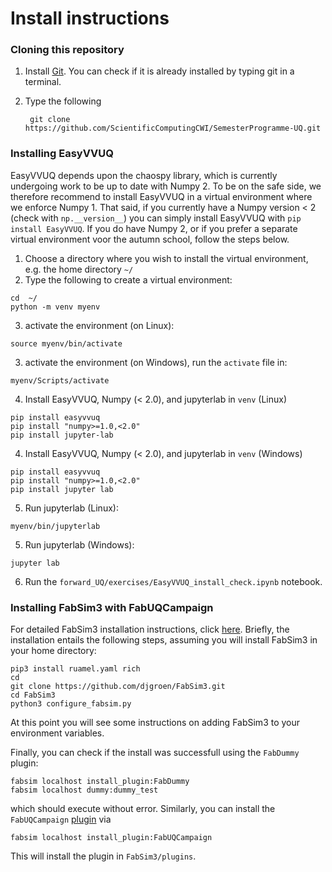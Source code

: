 # Install instructions

### Cloning this repository

1) Install [Git](https://git-scm.com/downloads). You can check if it is already installed by typing git in a terminal.
2) Type the following

   ```
    git clone https://github.com/ScientificComputingCWI/SemesterProgramme-UQ.git
   ```

### Installing EasyVVUQ

EasyVVUQ depends upon the chaospy library, which is currently undergoing work to be up to date with Numpy 2. To be on the safe side, we therefore recommend to install EasyVVUQ in a virtual environment where we enforce Numpy 1. That said, if you currently have a Numpy version < 2 (check with `np.__version__`) you can simply install EasyVVUQ with `pip install EasyVVUQ`. If you do have Numpy 2, or if you prefer a separate virtual environment voor the autumn school, follow the steps below.

1) Choose a directory where you wish to install the virtual environment, e.g. the home directory `~/`
2) Type the following to create a virtual environment:

```
cd  ~/
python -m venv myenv
```

3) activate the environment (on Linux):

```
source myenv/bin/activate
```

3) activate the environment (on Windows), run the `activate` file in:

```
myenv/Scripts/activate
```

4) Install EasyVVUQ, Numpy (< 2.0), and jupyterlab in `venv` (Linux)

```
pip install easyvvuq
pip install "numpy>=1.0,<2.0"
pip install jupyter-lab
```

4) Install EasyVVUQ, Numpy (< 2.0), and jupyterlab in `venv` (Windows)

```
pip install easyvvuq
pip install "numpy>=1.0,<2.0"
pip install jupyter lab
```

5) Run jupyterlab (Linux):

```
myenv/bin/jupyterlab
```

5) Run jupyterlab (Windows):

```
jupyter lab
```

6) Run the `forward_UQ/exercises/EasyVVUQ_install_check.ipynb` notebook.

### Installing FabSim3 with FabUQCampaign

For detailed FabSim3 installation instructions, click [here](https://fabsim3.readthedocs.io/en/latest/installation/). Briefly, the installation entails the following steps, assuming you will install FabSim3 in your home directory:

```
pip3 install ruamel.yaml rich
cd
git clone https://github.com/djgroen/FabSim3.git
cd FabSim3
python3 configure_fabsim.py
```

At this point you will see some instructions on adding FabSim3 to your environment variables.

Finally, you can check if the install was successfull using the `FabDummy` plugin:

```
fabsim localhost install_plugin:FabDummy
fabsim localhost dummy:dummy_test
```

which should execute without error. Similarly, you can install the `FabUQCampaign` [plugin](https://github.com/wedeling/FabUQCampaign) via

```
fabsim localhost install_plugin:FabUQCampaign
```

This will install the plugin in `FabSim3/plugins`.

